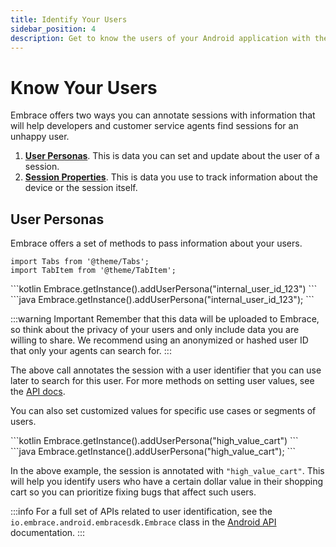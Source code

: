 ```yaml
---
title: Identify Your Users
sidebar_position: 4
description: Get to know the users of your Android application with the Embrace SDK
---
```

# Know Your Users

Embrace offers two ways you can annotate sessions with information that will help developers and customer service agents find 
sessions for an unhappy user.

1. [**User Personas**](/android/features/identify-users#user-personas). This is data you can set and update about the user of a session.
1. [**Session Properties**](/android/features/session-properties). This is data you use to track information about the device or the session itself.

## User Personas

Embrace offers a set of methods to pass information about your users.

```mdx-code-block
import Tabs from '@theme/Tabs';
import TabItem from '@theme/TabItem';
```

<Tabs groupId="android-language" queryString="android-language">
<TabItem value="kotlin" label="Kotlin">
```kotlin
Embrace.getInstance().addUserPersona("internal_user_id_123")
```
</TabItem>
<TabItem value="java" label="Java">
```java
Embrace.getInstance().addUserPersona("internal_user_id_123");
```
</TabItem>
</Tabs>

:::warning Important
Remember that this data will be uploaded to Embrace, so think about the privacy of your users and only include data you are willing to share.
We recommend using an anonymized or hashed user ID that only your agents can search for.
:::

The above call annotates the session with a user identifier that you can use later to search for this user.
For more methods on setting user values, see the [API docs](/api/android/). 

You can also set customized values for specific use cases or segments of users.

<Tabs groupId="android-language" queryString="android-language">
<TabItem value="kotlin" label="Kotlin">
```kotlin
Embrace.getInstance().addUserPersona("high_value_cart")
```
</TabItem>
<TabItem value="java" label="Java">
```java
Embrace.getInstance().addUserPersona("high_value_cart");
```
</TabItem>
</Tabs>

In the above example, the session is annotated with `"high_value_cart"`.
This will help you identify users who have a certain dollar value in their shopping cart so you can prioritize fixing bugs that affect such users.

:::info
For a full set of APIs related to user identification, see the `io.embrace.android.embracesdk.Embrace` class in the [Android API](/api/android/) documentation.
:::